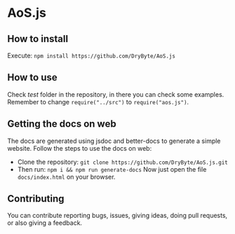 # AoS.js

## How to install
Execute: `npm install https://github.com/DryByte/AoS.js`

## How to use
Check _test_ folder in the repository, in there you can check some examples. Remember to change `require("../src")` to `require("aos.js")`.

## Getting the docs on web
The docs are generated using jsdoc and better-docs to generate a simple website. Follow the steps to use the docs on web:
- Clone the repository: `git clone https://github.com/DryByte/AoS.js.git`
- Then run: `npm i && npm run generate-docs`
Now just open the file `docs/index.html` on your browser.

## Contributing
You can contribute reporting bugs, issues, giving ideas, doing pull requests, or also giving a feedback.